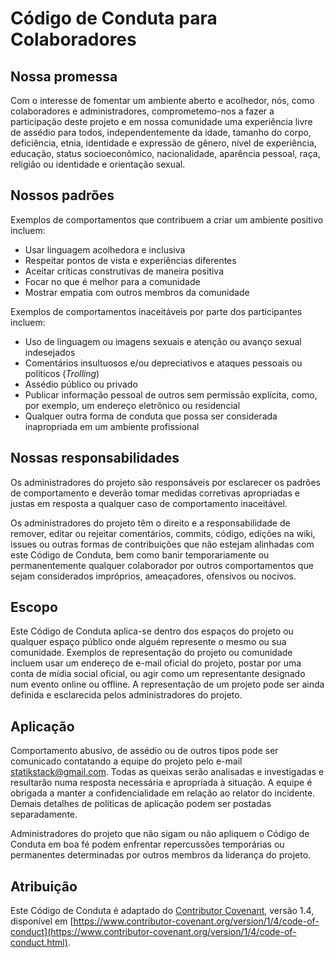 # Código de Conduta para Colaboradores

## Nossa promessa

Com o interesse de fomentar um ambiente aberto e acolhedor,
nós, como colaboradores e administradores, comprometemo-nos
a fazer a participação deste projeto e em nossa comunidade uma experiência livre de assédio
para todos, independentemente da idade, tamanho do corpo, deficiência, etnia, identidade e expressão de gênero, nível de experiência, educação, status socioeconômico, nacionalidade, aparência pessoal, raça, religião ou identidade e orientação sexual.

## Nossos padrões

Exemplos de comportamentos que contribuem a criar um ambiente positivo incluem:

* Usar linguagem acolhedora e inclusiva
* Respeitar pontos de vista e experiências diferentes
* Aceitar críticas construtivas de maneira positiva
* Focar no que é melhor para a comunidade
* Mostrar empatia com outros membros da comunidade

Exemplos de comportamentos inaceitáveis por parte dos participantes incluem:

* Uso de linguagem ou imagens sexuais e atenção ou avanço sexual indesejados
* Comentários insultuosos e/ou depreciativos e ataques pessoais ou políticos (*Trolling*)
* Assédio público ou privado
* Publicar informação pessoal de outros sem permissão explícita, como, por exemplo, um endereço eletrônico ou residencial
* Qualquer outra forma de conduta que possa ser considerada inapropriada em um ambiente profissional

## Nossas responsabilidades

Os administradores do projeto são responsáveis por esclarecer os padrões de
comportamento e deverão tomar medidas corretivas apropriadas e justas em resposta
a qualquer caso de comportamento inaceitável.

Os administradores do projeto têm o direito e a responsabilidade de
remover, editar ou rejeitar comentários, commits, código, edições
na wiki, issues ou outras formas de contribuições que não estejam alinhadas com este Código de Conduta, bem como banir temporariamente ou permanentemente qualquer colaborador por outros comportamentos que sejam considerados impróprios, ameaçadores, ofensivos ou nocivos.

## Escopo

Este Código de Conduta aplica-se dentro dos espaços do projeto ou
qualquer espaço público onde alguém represente o mesmo ou sua
comunidade. Exemplos de representação do projeto ou comunidade incluem
usar um endereço de e-mail oficial do projeto, postar por uma conta de
mídia social oficial, ou agir como um representante designado num evento
online ou offline. A representação de um projeto pode ser ainda definida e
esclarecida pelos administradores do projeto.

## Aplicação

Comportamento abusivo, de assédio ou de outros tipos pode ser
comunicado contatando a equipe do projeto pelo e-mail statikstack@gmail.com. Todas as queixas serão analisadas e investigadas e
resultarão numa resposta necessária e apropriada à situação.
A equipe é obrigada a manter a confidencialidade em relação
ao relator do incidente. Demais detalhes de
políticas de aplicação podem ser postadas separadamente.

Administradores do projeto que não sigam ou não apliquem o Código
de Conduta em boa fé podem enfrentar repercussões temporárias ou permanentes
determinadas por outros membros da liderança do projeto.

## Atribuição

Este Código de Conduta é adaptado do [Contributor Covenant](https://www.contributor-covenant.org),
versão 1.4, disponível em [https://www.contributor-covenant.org/version/1/4/code-of-conduct](https://www.contributor-covenant.org/version/1/4/code-of-conduct.html).
